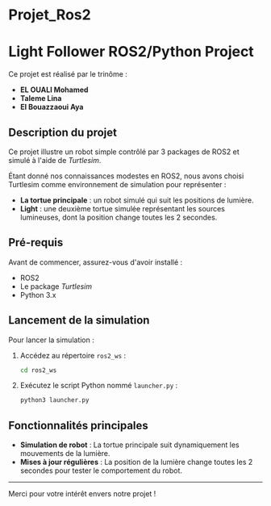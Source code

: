 # Projet_Ros2
# Light Follower ROS2/Python Project

Ce projet est réalisé par le trinôme :
- **EL OUALI Mohamed**
- **Taleme Lina**
- **El Bouazzaoui Aya**

## Description du projet

Ce projet illustre un robot simple contrôlé par 3 packages de ROS2 et simulé à l'aide de *Turtlesim*. 

Étant donné nos connaissances modestes en ROS2, nous avons choisi Turtlesim comme environnement de simulation pour représenter :
- **La tortue principale** : un robot simulé qui suit les positions de lumière.
- **Light** : une deuxième tortue simulée représentant les sources lumineuses, dont la position change toutes les 2 secondes.

## Pré-requis

Avant de commencer, assurez-vous d'avoir installé :
- ROS2
- Le package *Turtlesim*
- Python 3.x

## Lancement de la simulation

Pour lancer la simulation :

1. Accédez au répertoire `ros2_ws` :
   ```bash
   cd ros2_ws
   ```

2. Exécutez le script Python nommé `launcher.py` :
   ```bash
   python3 launcher.py
   ```

## Fonctionnalités principales

- **Simulation de robot** : La tortue principale suit dynamiquement les mouvements de la lumière.
- **Mises à jour régulières** : La position de la lumière change toutes les 2 secondes pour tester le comportement du robot.

---

Merci pour votre intérêt envers notre projet !
